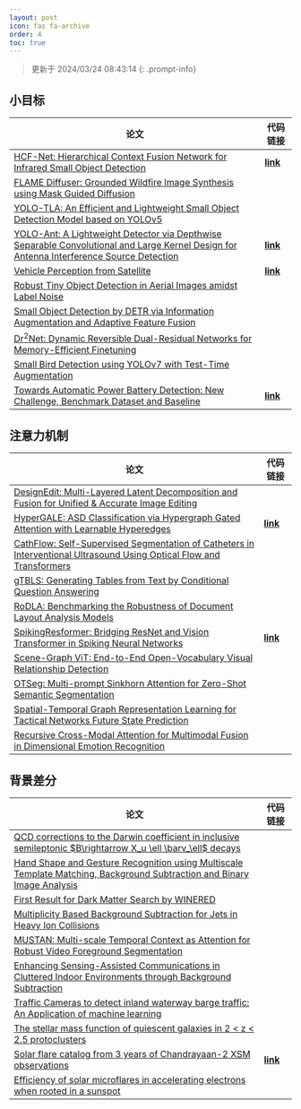 ```yaml
---
layout: post
icon: fas fa-archive
order: 4
toc: true
---
```


> 更新于 2024/03/24 08:43:14
{: .prompt-info}

## 小目标

| 论文 | 代码链接 |
| --- | --- |
| [HCF-Net: Hierarchical Context Fusion Network for Infrared Small Object Detection](http://arxiv.org/abs/2403.10778v1) | [**link**](https://github.com/zhengshuchen/hcfnet) |
| [FLAME Diffuser: Grounded Wildfire Image Synthesis using Mask Guided Diffusion](http://arxiv.org/abs/2403.03463v1) |  |
| [YOLO-TLA: An Efficient and Lightweight Small Object Detection Model based on YOLOv5](http://arxiv.org/abs/2402.14309v1) |  |
| [YOLO-Ant: A Lightweight Detector via Depthwise Separable Convolutional and Large Kernel Design for Antenna Interference Source Detection](http://arxiv.org/abs/2402.12641v1) | [**link**](https://github.com/scnu-rislab/yolo-ant) |
| [Vehicle Perception from Satellite](http://arxiv.org/abs/2402.00703v1) | [**link**](https://github.com/chenxi1510/vehicle-perception-from-satellite-videos) |
| [Robust Tiny Object Detection in Aerial Images amidst Label Noise](http://arxiv.org/abs/2401.08056v1) |  |
| [Small Object Detection by DETR via Information Augmentation and Adaptive Feature Fusion](http://arxiv.org/abs/2401.08017v1) |  |
| [Dr$^2$Net: Dynamic Reversible Dual-Residual Networks for Memory-Efficient Finetuning](http://arxiv.org/abs/2401.04105v1) |  |
| [Small Bird Detection using YOLOv7 with Test-Time Augmentation](http://arxiv.org/abs/2401.01018v1) |  |
| [Towards Automatic Power Battery Detection: New Challenge, Benchmark Dataset and Baseline](http://arxiv.org/abs/2312.02528v2) | [**link**](https://github.com/xiaoqi-zhao-dlut/x-ray-pbd) |

## 注意力机制

| 论文 | 代码链接 |
| --- | --- |
| [DesignEdit: Multi-Layered Latent Decomposition and Fusion for Unified & Accurate Image Editing](http://arxiv.org/abs/2403.14487v1) |  |
| [HyperGALE: ASD Classification via Hypergraph Gated Attention with Learnable Hyperedges](http://arxiv.org/abs/2403.14484v1) | [**link**](https://github.com/mehular0ra/hypergale) |
| [CathFlow: Self-Supervised Segmentation of Catheters in Interventional Ultrasound Using Optical Flow and Transformers](http://arxiv.org/abs/2403.14465v1) |  |
| [gTBLS: Generating Tables from Text by Conditional Question Answering](http://arxiv.org/abs/2403.14457v1) |  |
| [RoDLA: Benchmarking the Robustness of Document Layout Analysis Models](http://arxiv.org/abs/2403.14442v1) |  |
| [SpikingResformer: Bridging ResNet and Vision Transformer in Spiking Neural Networks](http://arxiv.org/abs/2403.14302v1) | [**link**](https://github.com/xyshi2000/spikingresformer) |
| [Scene-Graph ViT: End-to-End Open-Vocabulary Visual Relationship Detection](http://arxiv.org/abs/2403.14270v1) |  |
| [OTSeg: Multi-prompt Sinkhorn Attention for Zero-Shot Semantic Segmentation](http://arxiv.org/abs/2403.14183v1) |  |
| [Spatial-Temporal Graph Representation Learning for Tactical Networks Future State Prediction](http://arxiv.org/abs/2403.13872v1) |  |
| [Recursive Cross-Modal Attention for Multimodal Fusion in Dimensional Emotion Recognition](http://arxiv.org/abs/2403.13659v1) |  |

## 背景差分

| 论文 | 代码链接 |
| --- | --- |
| [QCD corrections to the Darwin coefficient in inclusive semileptonic $B\rightarrow X_u \ell \barν_\ell$ decays](http://arxiv.org/abs/2402.13805v2) |  |
| [Hand Shape and Gesture Recognition using Multiscale Template Matching, Background Subtraction and Binary Image Analysis](http://arxiv.org/abs/2402.09663v1) |  |
| [First Result for Dark Matter Search by WINERED](http://arxiv.org/abs/2402.07976v1) |  |
| [Multiplicity Based Background Subtraction for Jets in Heavy Ion Collisions](http://arxiv.org/abs/2402.10945v1) |  |
| [MUSTAN: Multi-scale Temporal Context as Attention for Robust Video Foreground Segmentation](http://arxiv.org/abs/2402.00918v1) |  |
| [Enhancing Sensing-Assisted Communications in Cluttered Indoor Environments through Background Subtraction](http://arxiv.org/abs/2401.05763v1) |  |
| [Traffic Cameras to detect inland waterway barge traffic: An Application of machine learning](http://arxiv.org/abs/2401.03070v1) |  |
| [The stellar mass function of quiescent galaxies in 2 < z < 2.5 protoclusters](http://arxiv.org/abs/2312.12380v1) |  |
| [Solar flare catalog from 3 years of Chandrayaan-2 XSM observations](http://arxiv.org/abs/2312.09191v2) | [**link**](https://github.com/devansh-dvj/suryadrishti) |
| [Efficiency of solar microflares in accelerating electrons when rooted in a sunspot](http://arxiv.org/abs/2312.06856v2) |  |
